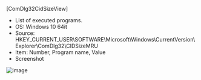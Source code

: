 [ComDlg32CidSizeView]
- List of executed programs.
- OS: Windows 10 64it
- Source:  HKEY_CURRENT_USER\SOFTWARE\Microsoft\Windows\CurrentVersion\Explorer\ComDlg32\CIDSizeMRU
- Item: Number, Program name, Value
- Screenshot

![image](https://user-images.githubusercontent.com/69110090/93367289-4596b700-f887-11ea-84db-9daeffef08ab.png)
